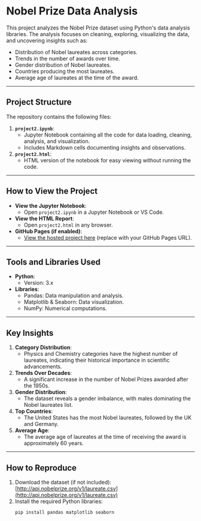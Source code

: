 # Nobel Prize Data Analysis

This project analyzes the Nobel Prize dataset using Python's data analysis libraries. The analysis focuses on cleaning, exploring, visualizing the data, and uncovering insights such as:
- Distribution of Nobel laureates across categories.
- Trends in the number of awards over time.
- Gender distribution of Nobel laureates.
- Countries producing the most laureates.
- Average age of laureates at the time of the award.

---

## Project Structure

The repository contains the following files:
1. **`project2.ipynb`**:
   - Jupyter Notebook containing all the code for data loading, cleaning, analysis, and visualization.
   - Includes Markdown cells documenting insights and observations.
2. **`project2.html`**:
   - HTML version of the notebook for easy viewing without running the code.

---

## How to View the Project

- **View the Jupyter Notebook**:
  - Open `project2.ipynb` in a Jupyter Notebook or VS Code.
- **View the HTML Report**:
  - Open `project2.html` in any browser.
- **GitHub Pages (if enabled)**:
  - [View the hosted project here](YOUR_GITHUB_PAGES_LINK) (replace with your GitHub Pages URL).

---

## Tools and Libraries Used

- **Python**:
  - Version: 3.x
- **Libraries**:
  - Pandas: Data manipulation and analysis.
  - Matplotlib & Seaborn: Data visualization.
  - NumPy: Numerical computations.

---

## Key Insights

1. **Category Distribution**:
   - Physics and Chemistry categories have the highest number of laureates, indicating their historical importance in scientific advancements.
2. **Trends Over Decades**:
   - A significant increase in the number of Nobel Prizes awarded after the 1950s.
3. **Gender Distribution**:
   - The dataset reveals a gender imbalance, with males dominating the Nobel laureates list.
4. **Top Countries**:
   - The United States has the most Nobel laureates, followed by the UK and Germany.
5. **Average Age**:
   - The average age of laureates at the time of receiving the award is approximately 60 years.

---

## How to Reproduce

1. Download the dataset (if not included): [http://api.nobelprize.org/v1/laureate.csv](http://api.nobelprize.org/v1/laureate.csv)
2. Install the required Python libraries:
   ```bash
   pip install pandas matplotlib seaborn
